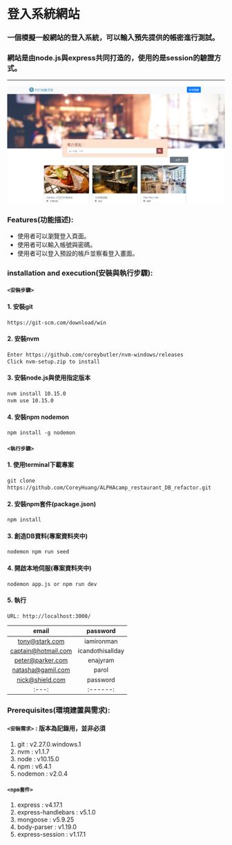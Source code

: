 # 登入系統網站 
### 一個模擬一般網站的登入系統，可以輸入預先提供的帳密進行測試。
### 網站是由node.js與express共同打造的，使用的是session的驗證方式。

---
![image](https://github.com/CoreyHuang/ALPHAcamp_restaurant_DB_refactor/blob/master/restaurantDB.png)
### Features(功能描述):
+ 使用者可以瀏覽登入頁面。
+ 使用者可以輸入帳號與密碼。
+ 使用者可以登入預設的帳戶並察看登入畫面。


### installation and execution(安裝與執行步驟):
#### `<安裝步驟>`
#### 1. 安裝git
```
https://git-scm.com/download/win
```
#### 2. 安裝nvm
```
Enter https://github.com/coreybutler/nvm-windows/releases
Click nvm-setup.zip to install
```
#### 3. 安裝node.js與使用指定版本
```
nvm install 10.15.0
nvm use 10.15.0
```
#### 4. 安裝npm nodemon
```
npm install -g nodemon
```

#### `<執行步驟>`
#### 1. 使用terminal下載專案
```
git clone https://github.com/CoreyHuang/ALPHAcamp_restaurant_DB_refactor.git
```
#### 2. 安裝npm套件(package.json)
```
npm install
```
#### 3. 創造DB資料(專案資料夾中)
```
nodemon npm run seed
```
#### 4. 開啟本地伺服(專案資料夾中)
```
nodemon app.js or npm run dev
```
#### 5. 執行
```
URL: http://localhost:3000/
```

|email|password|
|:---:|:------:|
|tony@stark.com|iamironman|
|captain@hotmail.com|icandothisallday|
|peter@parker.com|enajyram|
|natasha@gamil.com|parol|
|nick@shield.com|password|
|:---:|:------:|

### Prerequisites(環境建置與需求):
#### `<安裝需求>` : 版本為記錄用，並非必須
 1. git : v2.27.0.windows.1
 2. nvm : v1.1.7
 3. node : v10.15.0
 4. npm : v6.4.1
 5. nodemon : v2.0.4
#### `<npm套件>`
 1. express : v4.17.1
 2. express-handlebars : v5.1.0
 3. mongoose : v5.9.25
 4. body-parser : v1.19.0
 5. express-session : v1.17.1

